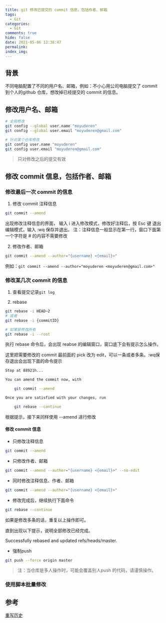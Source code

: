 ```yaml
---
title: git 修改已提交的 commit 信息，包括作者、邮箱
tags:
  - Git
categories:
  - Git
comments: true
hide: false
date: 2021-05-06 12:38:47
permalink:
index_img:
---
```



## 背景

不同电脑配置了不同的用户名、邮箱，例如：不小心用公司电脑提交了 commit 到个人的github 仓库，想改掉已经提交的 commit 的信息。

## 修改用户名、邮箱

```bash
# 全局修改
git config --global user.name "moyuderen"
git config --global user.email "moyuderen@gmail.com"

# 针对某个仓库修改
git config user.name "moyuderen"
git config user.email "moyuderen@gmail.com"
```

> 只对修改之后的提交有效

## 修改 commit 信息，包括作者、邮箱

### 修改最后一次 commit 的信息

1. 修改 commit 注释信息

```bash
git commit --amend
```

出现修改注释信息的界面， 输入 i 进入修改模式，修改好注释后，按 Esc 键 退出编辑模式，输入 :wq 保存并退出。
注：注释信息一般显示在第一行，窗口下面第一个字符是 # 的内容不需要修改

2. 修改作者、邮箱

```bash
git commit --amend --author="{username} <{email}>"
```

例如：`git commit --amend --author="moyuderen <moyuderen@gmail.com>"`

### 修改某几次 commit 的信息

1. 查看提交记录`git log`

2. rebase

```bash
git rebase -i HEAD~2
# 或者
git rebase -i {commitID}

# 如果是修改所有
git rebase -i --root
```

执行 rebase 命令后，会出现 reabse 的编辑窗口，窗口底下会有提示怎么操作。

这里把需要修改的 commit 最前面的 pick 改为 edit，可以一条或者多条。:wq保存退出会出现下面的命令提示

```bash
Stop at 88921h...

You can amend the commit now, with

    git commit --amend

Once you are satisfied with your changes, run

    git rebase --continue
```

根据提示，接下来同样使用 --amend 进行修改

#### 修改 commit 信息

- 只修改注释信息

```bash
git commit --amend
```

- 只修改作者、邮箱

```bash
git commit --amend --author="{username} <{email}>" --no-edit
```

- 同时修改注释信息、作者、邮箱

```bash
git commit --amend --author="{username} <{email}>"
```

- 修改完成后，继续执行下面命令

```bash
git rebase --continue
```

如果是修改多条的话，重复以上操作即可。

直到出现以下提示，说明全部修改已经完成。

Successfully rebased and updated refs/heads/master.

- 强制push

```bash
git push --force origin master
```
> 注：当仓库是多人操作时，可能会覆盖别人push 的代码，请谨慎操作。

### 使用脚本批量修改

## 参考

[重写历史](https://git-scm.com/book/zh/v2/Git-%E5%B7%A5%E5%85%B7-%E9%87%8D%E5%86%99%E5%8E%86%E5%8F%B2)